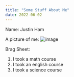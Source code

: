 ```yaml
---
title: "Some Stuff About Me"
date: 2022-06-02
---
```

Name: Justin Ham

A picture of me: ![image](https://user-images.githubusercontent.com/106597015/171626446-7b8a7db6-88a7-4df5-9c01-bb5c110e4755.png)

Brag Sheet:  
1. I took a math course
2. I took an english course
3. I took a science course
